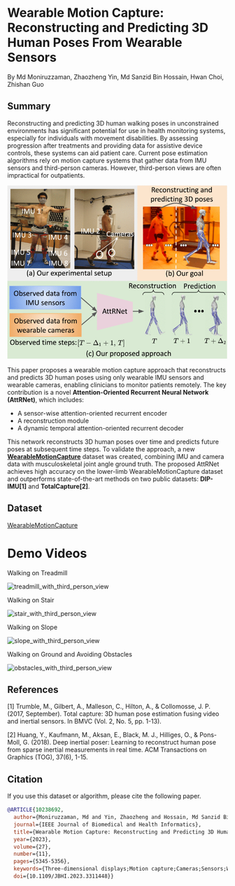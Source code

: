 # Wearable Motion Capture: Reconstructing and Predicting 3D Human Poses From Wearable Sensors
By Md Moniruzzaman, Zhaozheng Yin, Md Sanzid Bin Hossain, Hwan Choi, Zhishan Guo

## Summary

Reconstructing and predicting 3D human walking poses in unconstrained environments has significant potential for use in health monitoring systems, especially for individuals with movement disabilities. By assessing progression after treatments and providing data for assistive device controls, these systems can aid patient care. Current pose estimation algorithms rely on motion capture systems that gather data from IMU sensors and third-person cameras. However, third-person views are often impractical for outpatients.

<p align="center">
  <img src="Figures/Overall_approach.gif">
</p>


This paper proposes a wearable motion capture approach that reconstructs and predicts 3D human poses using only wearable IMU sensors and wearable cameras, enabling clinicians to monitor patients remotely. The key contribution is a novel **Attention-Oriented Recurrent Neural Network (AttRNet)**, which includes:
- A sensor-wise attention-oriented recurrent encoder
- A reconstruction module
- A dynamic temporal attention-oriented recurrent decoder

This network reconstructs 3D human poses over time and predicts future poses at subsequent time steps. To validate the approach, a new [**WearableMotionCapture**](https://drive.google.com/drive/folders/1JDQhw0I27_1TrkeqN7NUDGxrcIO3tT18?usp=sharing) dataset was created, combining IMU and camera data with musculoskeletal joint angle ground truth. The proposed AttRNet achieves high accuracy on the lower-limb WearableMotionCapture dataset and outperforms state-of-the-art methods on two public datasets: **DIP-IMU[1]** and **TotalCapture[2]**.


## Dataset

[WearableMotionCapture](https://drive.google.com/drive/folders/1JDQhw0I27_1TrkeqN7NUDGxrcIO3tT18?usp=sharing)

# Demo Videos

Walking on Treadmill

![treadmill_with_third_person_view](https://user-images.githubusercontent.com/59179258/135166324-299ab348-892a-45f4-8f18-b1c5e45c6abe.gif)

Walking on Stair

![stair_with_third_person_view](https://user-images.githubusercontent.com/59179258/135166578-9d38adc3-856e-4ba5-b68f-7f77a41848ab.gif)

Walking on Slope

![slope_with_third_person_view](https://user-images.githubusercontent.com/59179258/135167401-7d31e58f-c331-44b7-a5c0-e4bda485bc02.gif)

Walking on Ground and Avoiding Obstacles

![obstacles_with_third_person_view](https://user-images.githubusercontent.com/59179258/135167429-92b11cd0-feaa-452e-841a-e414b59c67de.gif)


## References
[1] Trumble, M., Gilbert, A., Malleson, C., Hilton, A., & Collomosse, J. P. (2017, September). Total capture: 3D human pose estimation fusing video and inertial sensors. In BMVC (Vol. 2, No. 5, pp. 1-13).

[2] Huang, Y., Kaufmann, M., Aksan, E., Black, M. J., Hilliges, O., & Pons-Moll, G. (2018). Deep inertial poser: Learning to reconstruct human pose from sparse inertial measurements in real time. ACM Transactions on Graphics (TOG), 37(6), 1-15.

## Citation
If you use this dataset or algorithm, please cite the following paper.

``` bibtex
@ARTICLE{10238692,
  author={Moniruzzaman, Md and Yin, Zhaozheng and Hossain, Md Sanzid Bin and Choi, Hwan and Guo, Zhishan},
  journal={IEEE Journal of Biomedical and Health Informatics}, 
  title={Wearable Motion Capture: Reconstructing and Predicting 3D Human Poses From Wearable Sensors}, 
  year={2023},
  volume={27},
  number={11},
  pages={5345-5356},
  keywords={Three-dimensional displays;Motion capture;Cameras;Sensors;Wearable sensors;Legged locomotion;Pose estimation;3D pose reconstruction;3d pose prediction;recurrent neural network;wearable sensing},
  doi={10.1109/JBHI.2023.3311448}}

